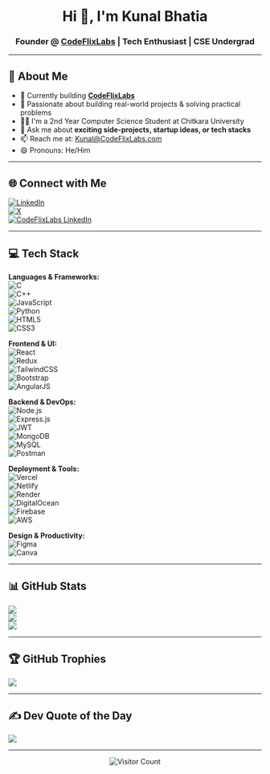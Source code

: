 <h1 align="center">Hi 👋, I'm Kunal Bhatia</h1>
<h3 align="center">Founder @ <a href="https://codeflixlabs.com" target="_blank">CodeFlixLabs</a> | Tech Enthusiast | CSE Undergrad</h3>

---

## 🚀 About Me

- 🧱 Currently building [**CodeFlixLabs**](https://codeflixlabs.com)
- 🔭 Passionate about building real-world projects & solving practical problems  
- 👨‍💻 I'm a 2nd Year Computer Science Student at Chitkara University  
- 💬 Ask me about **exciting side-projects, startup ideas, or tech stacks**
- 📫 Reach me at: [Kunal@CodeFlixLabs.com](mailto:Kunal@CodeFlixLabs.com)
- 😄 Pronouns: He/Him

---

## 🌐 Connect with Me

[![LinkedIn](https://img.shields.io/badge/LinkedIn-%230077B5.svg?style=for-the-badge&logo=linkedin&logoColor=white)](https://linkedin.com/in/kunalbhatia2601)  
[![X](https://img.shields.io/badge/X-black.svg?style=for-the-badge&logo=x&logoColor=white)](https://x.com/kunalbhatia2601)  
[![CodeFlixLabs LinkedIn](https://img.shields.io/badge/CodeFlixLabs-%230077B5.svg?style=for-the-badge&logo=linkedin&logoColor=white)](https://www.linkedin.com/company/codeflixlabs)

---

## 💻 Tech Stack

**Languages & Frameworks:**  
![C](https://img.shields.io/badge/C-00599C?style=for-the-badge&logo=c&logoColor=white)  
![C++](https://img.shields.io/badge/C++-00599C?style=for-the-badge&logo=c%2B%2B&logoColor=white)  
![JavaScript](https://img.shields.io/badge/JavaScript-323330?style=for-the-badge&logo=javascript&logoColor=F7DF1E)  
![Python](https://img.shields.io/badge/Python-3670A0?style=for-the-badge&logo=python&logoColor=ffdd54)  
![HTML5](https://img.shields.io/badge/HTML5-E34F26?style=for-the-badge&logo=html5&logoColor=white)  
![CSS3](https://img.shields.io/badge/CSS3-1572B6?style=for-the-badge&logo=css3&logoColor=white)

**Frontend & UI:**  
![React](https://img.shields.io/badge/React-20232a?style=for-the-badge&logo=react&logoColor=61DAFB)  
![Redux](https://img.shields.io/badge/Redux-593D88?style=for-the-badge&logo=redux&logoColor=white)  
![TailwindCSS](https://img.shields.io/badge/TailwindCSS-38B2AC?style=for-the-badge&logo=tailwind-css&logoColor=white)  
![Bootstrap](https://img.shields.io/badge/Bootstrap-8511FA?style=for-the-badge&logo=bootstrap&logoColor=white)  
![AngularJS](https://img.shields.io/badge/AngularJS-E23237?style=for-the-badge&logo=angularjs&logoColor=white)

**Backend & DevOps:**  
![Node.js](https://img.shields.io/badge/Node.js-6DA55F?style=for-the-badge&logo=node.js&logoColor=white)  
![Express.js](https://img.shields.io/badge/Express.js-404d59?style=for-the-badge&logo=express&logoColor=61DAFB)  
![JWT](https://img.shields.io/badge/JWT-black?style=for-the-badge&logo=JSON%20web%20tokens)  
![MongoDB](https://img.shields.io/badge/MongoDB-4EA94B?style=for-the-badge&logo=mongodb&logoColor=white)  
![MySQL](https://img.shields.io/badge/MySQL-00000f?style=for-the-badge&logo=mysql&logoColor=white)  
![Postman](https://img.shields.io/badge/Postman-FF6C37?style=for-the-badge&logo=postman&logoColor=white)

**Deployment & Tools:**  
![Vercel](https://img.shields.io/badge/Vercel-000000?style=for-the-badge&logo=vercel&logoColor=white)  
![Netlify](https://img.shields.io/badge/Netlify-00C7B7?style=for-the-badge&logo=netlify&logoColor=white)  
![Render](https://img.shields.io/badge/Render-46E3B7?style=for-the-badge&logo=render&logoColor=white)  
![DigitalOcean](https://img.shields.io/badge/DigitalOcean-0067FF?style=for-the-badge&logo=digitalocean&logoColor=white)  
![Firebase](https://img.shields.io/badge/Firebase-039BE5?style=for-the-badge&logo=firebase&logoColor=white)  
![AWS](https://img.shields.io/badge/AWS-FF9900?style=for-the-badge&logo=amazon-aws&logoColor=white)

**Design & Productivity:**  
![Figma](https://img.shields.io/badge/Figma-F24E1E?style=for-the-badge&logo=figma&logoColor=white)  
![Canva](https://img.shields.io/badge/Canva-00C4CC?style=for-the-badge&logo=canva&logoColor=white)

---

## 📊 GitHub Stats

![](https://github-readme-stats.vercel.app/api?username=kunalbhatia2601&theme=dark&hide_border=false&include_all_commits=true&count_private=true)<br>
![](https://github-readme-streak-stats.herokuapp.com/?user=kunalbhatia2601&theme=dark&hide_border=false)<br>
![](https://github-readme-stats.vercel.app/api/top-langs/?username=kunalbhatia2601&theme=dark&hide_border=false&layout=compact)

---

## 🏆 GitHub Trophies

![](https://github-profile-trophy.vercel.app/?username=kunalbhatia2601&theme=radical&no-frame=false&no-bg=true&margin-w=4)

---

## ✍️ Dev Quote of the Day

![](https://quotes-github-readme.vercel.app/api?type=horizontal&theme=radical)

---

<p align="center">
  <img src="https://visitcount.itsvg.in/api?id=kunalbhatia2601&icon=0&color=0" alt="Visitor Count" />
</p>
